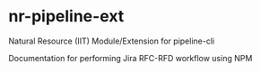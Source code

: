 # nr-pipeline-ext
Natural Resource (IIT) Module/Extension for pipeline-cli

Documentation for performing Jira RFC-RFD workflow using NPM

